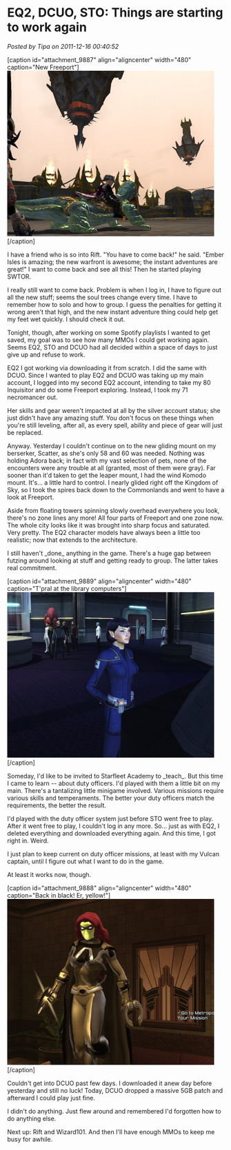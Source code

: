 # EQ2, DCUO, STO: Things are starting to work again

*Posted by Tipa on 2011-12-16 00:40:52*

[caption id="attachment\_9887" align="aligncenter" width="480" caption="New Freeport"][![](../uploads/2011/12/EverQuest2-2011-12-15-23-07-31-09-480x384.jpg "New Freeport")](../uploads/2011/12/EverQuest2-2011-12-15-23-07-31-09.jpg)[/caption]

I have a friend who is so into Rift. "You have to come back!" he said. "Ember Isles is amazing; the new warfront is awesome; the instant adventures are great!" I want to come back and see all this! Then he started playing SWTOR.

I really still want to come back. Problem is when I log in, I have to figure out all the new stuff; seems the soul trees change every time. I have to remember how to solo and how to group. I guess the penalties for getting it wrong aren't that high, and the new instant adventure thing could help get my feet wet quickly. I should check it out.

Tonight, though, after working on some Spotify playlists I wanted to get saved, my goal was to see how many MMOs I could get working again. Seems EQ2, STO and DCUO had all decided within a space of days to just give up and refuse to work.

EQ2 I got working via downloading it from scratch. I did the same with DCUO. Since I wanted to play EQ2 and DCUO was taking up my main account, I logged into my second EQ2 account, intending to take my 80 Inquisitor and do some Freeport exploring. Instead, I took my 71 necromancer out.

Her skills and gear weren't impacted at all by the silver account status; she just didn't have any amazing stuff. You don't focus on these things when you're still leveling, after all, as every spell, ability and piece of gear will just be replaced.

Anyway. Yesterday I couldn't continue on to the new gliding mount on my berserker, Scatter, as she's only 58 and 60 was needed. Nothing was holding Adora back; in fact with my vast selection of pets, none of the encounters were any trouble at all (granted, most of them were gray). Far sooner than it'd taken to get the leaper mount, I had the wind Komodo mount. It's... a little hard to control. I nearly glided right off the Kingdom of Sky, so I took the spires back down to the Commonlands and went to have a look at Freeport.

Aside from floating towers spinning slowly overhead everywhere you look, there's no zone lines any more! All four parts of Freeport and one zone now. The whole city looks like it was brought into sharp focus and saturated. Very pretty. The EQ2 character models have always been a little too realistic; now that extends to the architecture.

I still haven't \_done\_ anything in the game. There's a huge gap between futzing around looking at stuff and getting ready to group. The latter takes real commitment.

[caption id="attachment\_9889" align="aligncenter" width="480" caption="T'pral at the library computers"][![](../uploads/2011/12/GameClient-2011-12-16-00-32-17-17-480x384.jpg "T'pral at the library computers")](../uploads/2011/12/GameClient-2011-12-16-00-32-17-17.jpg)[/caption]

Someday, I'd like to be invited to Starfleet Academy to \_teach\_. But this time I came to learn -- about duty officers. I'd played with them a little bit on my main. There's a tantalizing little minigame involved. Various missions require various skills and temperaments. The better your duty officers match the requirements, the better the result.

I'd played with the duty officer system just before STO went free to play. After it went free to play, I couldn't log in any more. So... just as with EQ2, I deleted everything and downloaded everything again. And this time, I got right in. Weird.

I just plan to keep current on duty officer missions, at least with my Vulcan captain, until I figure out what I want to do in the game.

At least it works now, though.

[caption id="attachment\_9888" align="aligncenter" width="480" caption="Back in black! Er, yellow!"][![](../uploads/2011/12/Fullscreen-capture-12152011-114054-PM-480x385.jpg "Back in black! Er, yellow!")](../uploads/2011/12/Fullscreen-capture-12152011-114054-PM.jpg)[/caption]

Couldn't get into DCUO past few days. I downloaded it anew day before yesterday and still no luck! Today, DCUO dropped a massive 5GB patch and afterward I could play just fine.

I didn't do anything. Just flew around and remembered I'd forgotten how to do anything else.

Next up: Rift and Wizard101. And then I'll have enough MMOs to keep me busy for awhile.
